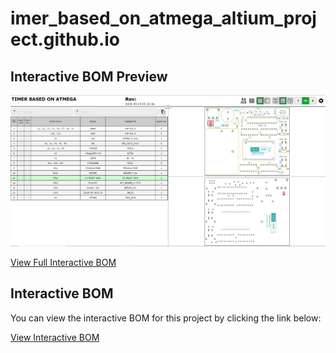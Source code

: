 # imer_based_on_atmega_altium_project.github.io
## Interactive BOM Preview

![iBOM Preview](./ibom_screenshot.png)

[View Full Interactive BOM](https://hiibrarahmad.github.io/imer_based_on_atmega_altium_project.github.io/ibom.html)

## Interactive BOM

You can view the interactive BOM for this project by clicking the link below:

[View Interactive BOM](https://hiibrarahmad.github.io/imer_based_on_atmega_altium_project.github.io/ibom.html)
